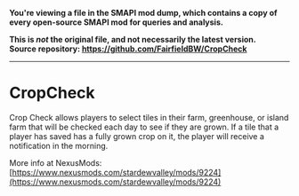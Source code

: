 **You're viewing a file in the SMAPI mod dump, which contains a copy of every open-source SMAPI mod
for queries and analysis.**

**This is _not_ the original file, and not necessarily the latest version.**  
**Source repository: https://github.com/FairfieldBW/CropCheck**

----

# CropCheck
Crop Check allows players to select tiles in their farm, greenhouse, or island farm that will be checked each day to see if they are grown. If a tile that a player has saved has a fully grown crop on it, the player will receive a notification in the morning.

More info at NexusMods: [https://www.nexusmods.com/stardewvalley/mods/9224](https://www.nexusmods.com/stardewvalley/mods/9224)
